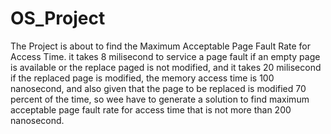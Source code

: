 # OS_Project
The Project is about to find the Maximum Acceptable Page Fault Rate for Access Time.
it takes 8 milisecond to service a page fault if an empty page is available or the replace paged is not modified,
and it takes 20 milisecond if the replaced page is modified,
the memory access time is 100 nanosecond,
and also given that the page to be replaced is modified 70 percent of the time,
so wee have to generate a solution to find maximum acceptable page fault rate for access time that is not more than 200 nanosecond.
